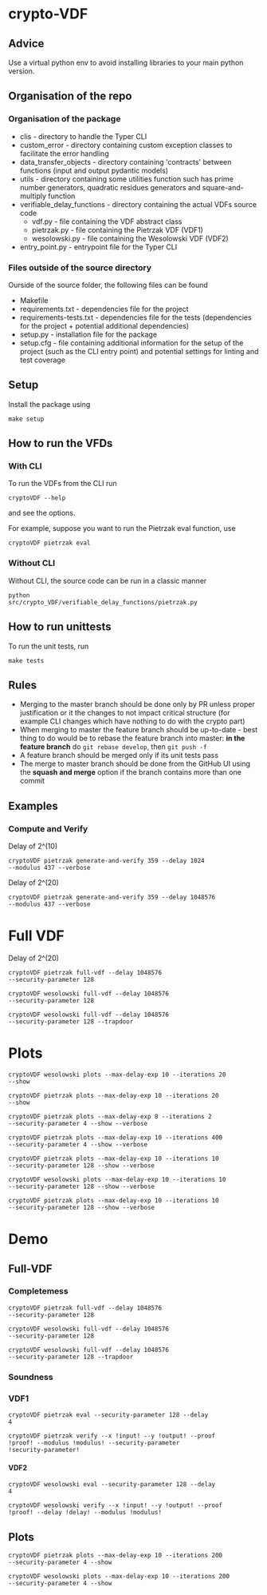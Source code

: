 # crypto-VDF

## Advice
Use a virtual python env to avoid installing libraries to your main python version.

## Organisation of the repo
### Organisation of the package
<ul>
<li>clis - directory to handle the Typer CLI</li>
<li>custom_error - directory containing custom exception classes to facilitate the error handling</li>
<li>data_transfer_objects - directory containing 'contracts' between functions (input and output pydantic models)</li>
<li>utils - directory containing some utilities function such has prime number generators, quadratic residues generators and square-and-multiply function</li>
<li>
verifiable_delay_functions - directory containing the actual VDFs source code
<ul>
<li>vdf.py - file containing the VDF abstract class</li>
<li>pietrzak.py - file containing the Pietrzak VDF (VDF1)</li>
<li>wesolowski.py - file containing the Wesolowski VDF (VDF2)</li>
</ul>
</li>
<li>entry_point.py - entrypoint file for the Typer CLI</li>
</ul>

### Files outside of the source directory
Ourside of the source folder, the following files can be found
<ul>
<li>Makefile</li>
<li>requirements.txt - dependencies file for the project</li>
<li>requirements-tests.txt - dependencies file for the tests (dependencies for the project + potential additional dependencies)</li>
<li>setup.py - installation file for the package</li>
<li>setup.cfg - file containing additional information for the setup of the project (such as the CLI entry point) and potential settings for linting and test coverage</li>
</ul>

## Setup
Install the package using

<code>make setup</code>


## How to run the VFDs 
### With CLI
To run the VDFs from the CLI run 

<code>cryptoVDF --help</code>

and see the options.

For example, suppose you want to run the Pietrzak eval function, use

<code>cryptoVDF pietrzak eval</code>

### Without CLI
Without CLI, the source code can be run in a classic manner

<code>python src/crypto_VDF/verifiable_delay_functions/pietrzak.py</code>


## How to run unittests
To run the unit tests, run 

<code>make tests</code>

## Rules
<ul>
<li>
Merging to the master branch should be done only by PR unless proper justification or it the changes to not impact critical structure (for example CLI changes which have nothing to do with the crypto part)
</li>
<li>
When merging to master the feature branch should be up-to-date - best thing to do would be to rebase the feature branch into master: <b>in the feature branch</b> do
<code>git rebase develop</code>, then <code>git push -f</code>
</li>
<li>A feature branch should be merged only if its unit tests pass</li>
<li>The merge to master branch should be done from the GitHub UI using the <b>squash and merge</b> option if the branch contains more than one commit</li>
</ul>

## Examples

### Compute and Verify

Delay of 2^(10)

<code>cryptoVDF pietrzak generate-and-verify 359 --delay 1024 --modulus 437 --verbose</code>

Delay of 2^(20)

<code>cryptoVDF pietrzak generate-and-verify 359 --delay 1048576 --modulus 437 --verbose</code>

# Full VDF
Delay of 2^(20)

<code>cryptoVDF pietrzak full-vdf --delay 1048576 --security-parameter 128</code>

<code>cryptoVDF wesolowski full-vdf --delay 1048576 --security-parameter 128</code>

<code>cryptoVDF wesolowski full-vdf --delay 1048576 --security-parameter 128 --trapdoor</code>

# Plots
<code>cryptoVDF wesolowski plots --max-delay-exp 10 --iterations 20  --show</code>

<code>cryptoVDF pietrzak plots --max-delay-exp 10 --iterations 20  --show</code>

<code>cryptoVDF pietrzak plots --max-delay-exp 8 --iterations 2 --security-parameter 4 --show --verbose</code>

<code>cryptoVDF pietrzak plots --max-delay-exp 10 --iterations 400 --security-parameter 4 --show --verbose</code>

<code>cryptoVDF pietrzak plots --max-delay-exp 10 --iterations 10 --security-parameter 128 --show --verbose</code>

<code>cryptoVDF wesolowski plots --max-delay-exp 10 --iterations 10 --security-parameter 128 --show --verbose</code>

<code>cryptoVDF pietrzak plots --max-delay-exp 10 --iterations 10 --security-parameter 128 --show --verbose</code>


# Demo

## Full-VDF

### Completemess
<code>cryptoVDF pietrzak full-vdf --delay 1048576 --security-parameter 128</code>

<code>cryptoVDF wesolowski full-vdf --delay 1048576 --security-parameter 128</code>

<code>cryptoVDF wesolowski full-vdf --delay 1048576 --security-parameter 128 --trapdoor</code>

### Soundness
### VDF1

<code>cryptoVDF pietrzak eval --security-parameter 128 --delay 4</code>

<code>cryptoVDF pietrzak verify --x !input! --y !output! --proof !proof! --modulus !modulus! --security-parameter !security-parameter!</code>

#### VDF2
<code>cryptoVDF wesolowski eval --security-parameter 128 --delay 4</code>

<code>cryptoVDF wesolowski verify --x !input! --y !output! --proof !proof! --delay !delay! --modulus !modulus!</code>



## Plots
<code>cryptoVDF pietrzak plots --max-delay-exp 10 --iterations 200 --security-parameter 4 --show</code>

<code>cryptoVDF wesolowski plots --max-delay-exp 10 --iterations 200 --security-parameter 4 --show</code>

